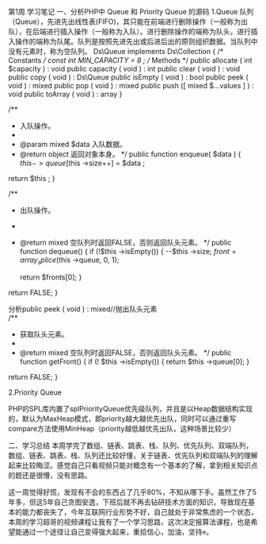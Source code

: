 第1周 学习笔记
一、分析PHP中 Queue 和 Priority Queue 的源码
1.Queue
队列（Queue），先进先出线性表(FIFO)，其只能在前端进行删除操作（一般称为出队），在后端进行插入操作（一般称为入队）。进行删除操作的端称为队头，进行插入操作的端称为队尾。队列是按照先进先出或后进后出的原则组织数据。当队列中没有元素时，称为空队列。
Ds\Queue implements Ds\Collection {
/* Constants */
const int MIN_CAPACITY = 8 ;
/* Methods */
public allocate ( int $capacity ) : void
public capacity ( void ) : int
public clear ( void ) : void
public copy ( void ) : Ds\Queue
public isEmpty ( void ) : bool
public peek ( void ) : mixed
public pop ( void ) : mixed
public push ([ mixed $...values ] ) : void
public toArray ( void ) : array
}


/**
* 入队操作。
* 
* @param mixed $data 入队数据。
* @return object 返回对象本身。
*/
public function enqueue( $data ) {
 $this ->queue[$this ->size++] =  $data ;

 return $this ;
}

/**
* 出队操作。
* 
* @return mixed 空队列时返回FALSE，否则返回队头元素。
*/
public function dequeue() {
 if (!$this ->isEmpty()) {
   --$this ->size;
   $front = array_splice($this ->queue, 0, 1);

   return $fronts[0];
 }

 return FALSE;
}

分析public peek ( void ) : mixed//抛出队头元素   
/**
* 获取队头元素。
* 
* @return mixed 空队列时返回FALSE，否则返回队头元素。
*/
public function getFront() {
 if (! $this ->isEmpty()) {
   return $this ->queue[0];
 }

 return FALSE;
}



2.Priority Queue

PHP的SPL库内置了splPriorityQueue优先级队列，并且是以Heap数据结构实现的，默认为MaxHeap模式，即priority越大越优先出队，同时可以通过重写compare方法使用MinHeap（priority越低越优先出队，这种场景比较少）


二、学习总结
本周学完了数组、链表、跳表、栈、队列、优先队列、双端队列，数组、链表、跳表、栈、队列还比较好懂，关于链表、优先队列和双端队列的理解起来比较晦涩。感觉自己只看视频只能对概念有一个基本的了解，拿到相关知识点的题还是很懵，没有思路。

这一周觉得好慌，发现有不会的东西占了几乎80%，不知从哪下手。虽然工作了5年多，但这5年自己贪图安逸，下班后就不再去钻研技术方面的知识，导致现在基本的能力都丧失了，今年互联网行业形势不好，自己就处于非常焦虑的一个状态，本周的学习超哥的视频课程让我有了一个学习思路，这次决定报算法课程，也是希望能通过一个途径让自己变得强大起来，重拾信心，加油，坚持✊。






